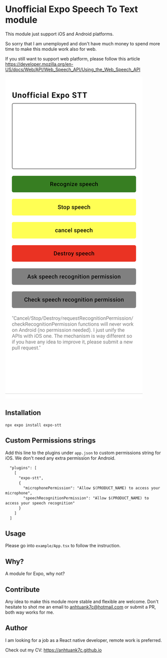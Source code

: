 # Unofficial Expo Speech To Text module

This module just support iOS and Android platforms.

So sorry that I am unemployed and don't have much money to spend more time to make this module work also for web.

If you still want to support web platform, please follow this article https://developer.mozilla.org/en-US/docs/Web/API/Web_Speech_API/Using_the_Web_Speech_API

![Demo speech to text](demo.png "Demo Speech To Text")

## Installation

```
npx expo install expo-stt
```

## Custom Permissions strings

Add this line to the plugins under `app.json` to custom permissions string for iOS. We don't need any extra permission for Android.

```
  "plugins": [
    [
      "expo-stt",
      {
        "microphonePermission": "Allow $(PRODUCT_NAME) to access your microphone",
        "speechRecognitionPermission": "Allow $(PRODUCT_NAME) to access your speech recognition"
      }
    ]
  ]
```

## Usage

Please go into `example/App.tsx` to follow the instruction.

## Why?

A module for Expo, why not?

## Contribute

Any idea to make this module more stable and flexible are welcome.
Don't hesitate to shot me an email to anhtuank7c@hotmail.com or submit a PR, both way works for me.

## Author

I am looking for a job as a React native developer, remote work is preferred.

Check out my CV: https://anhtuank7c.github.io
